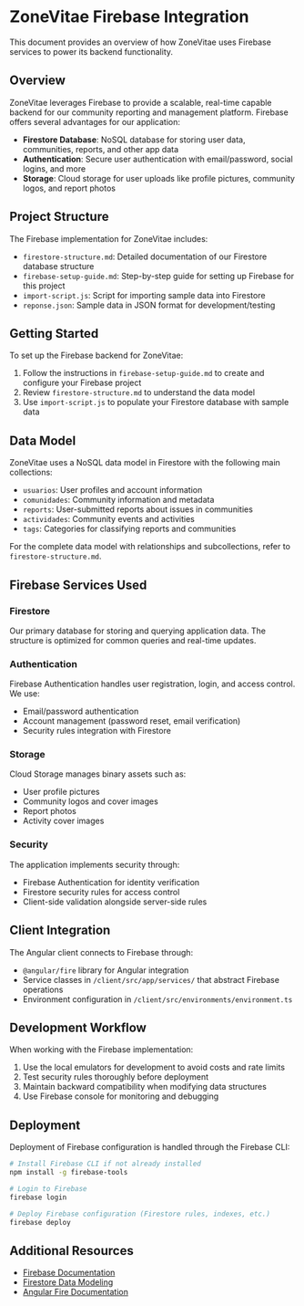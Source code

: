 # ZoneVitae Firebase Integration

This document provides an overview of how ZoneVitae uses Firebase services to power its backend functionality.

## Overview

ZoneVitae leverages Firebase to provide a scalable, real-time capable backend for our community reporting and management platform. Firebase offers several advantages for our application:

- **Firestore Database**: NoSQL database for storing user data, communities, reports, and other app data
- **Authentication**: Secure user authentication with email/password, social logins, and more
- **Storage**: Cloud storage for user uploads like profile pictures, community logos, and report photos

## Project Structure

The Firebase implementation for ZoneVitae includes:

- `firestore-structure.md`: Detailed documentation of our Firestore database structure
- `firebase-setup-guide.md`: Step-by-step guide for setting up Firebase for this project
- `import-script.js`: Script for importing sample data into Firestore
- `reponse.json`: Sample data in JSON format for development/testing

## Getting Started

To set up the Firebase backend for ZoneVitae:

1. Follow the instructions in `firebase-setup-guide.md` to create and configure your Firebase project
2. Review `firestore-structure.md` to understand the data model
3. Use `import-script.js` to populate your Firestore database with sample data

## Data Model

ZoneVitae uses a NoSQL data model in Firestore with the following main collections:

- `usuarios`: User profiles and account information
- `comunidades`: Community information and metadata
- `reports`: User-submitted reports about issues in communities
- `actividades`: Community events and activities
- `tags`: Categories for classifying reports and communities

For the complete data model with relationships and subcollections, refer to `firestore-structure.md`.

## Firebase Services Used

### Firestore

Our primary database for storing and querying application data. The structure is optimized for common queries and real-time updates.

### Authentication

Firebase Authentication handles user registration, login, and access control. We use:

- Email/password authentication
- Account management (password reset, email verification)
- Security rules integration with Firestore

### Storage

Cloud Storage manages binary assets such as:

- User profile pictures
- Community logos and cover images
- Report photos
- Activity cover images

### Security

The application implements security through:

- Firebase Authentication for identity verification
- Firestore security rules for access control
- Client-side validation alongside server-side rules

## Client Integration

The Angular client connects to Firebase through:

- `@angular/fire` library for Angular integration
- Service classes in `/client/src/app/services/` that abstract Firebase operations
- Environment configuration in `/client/src/environments/environment.ts`

## Development Workflow

When working with the Firebase implementation:

1. Use the local emulators for development to avoid costs and rate limits
2. Test security rules thoroughly before deployment
3. Maintain backward compatibility when modifying data structures
4. Use Firebase console for monitoring and debugging

## Deployment

Deployment of Firebase configuration is handled through the Firebase CLI:

```bash
# Install Firebase CLI if not already installed
npm install -g firebase-tools

# Login to Firebase
firebase login

# Deploy Firebase configuration (Firestore rules, indexes, etc.)
firebase deploy
```

## Additional Resources

- [Firebase Documentation](https://firebase.google.com/docs)
- [Firestore Data Modeling](https://firebase.google.com/docs/firestore/manage-data/structure-data)
- [Angular Fire Documentation](https://github.com/angular/angularfire)
